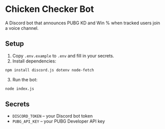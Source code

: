 # Chicken Checker Bot

A Discord bot that announces PUBG KD and Win % when tracked users join a voice channel.

## Setup

1. Copy `.env.example` to `.env` and fill in your secrets.
2. Install dependencies:

```bash
npm install discord.js dotenv node-fetch
```

3. Run the bot:

```bash
node index.js
```

## Secrets

- `DISCORD_TOKEN` – your Discord bot token
- `PUBG_API_KEY` – your PUBG Developer API key
